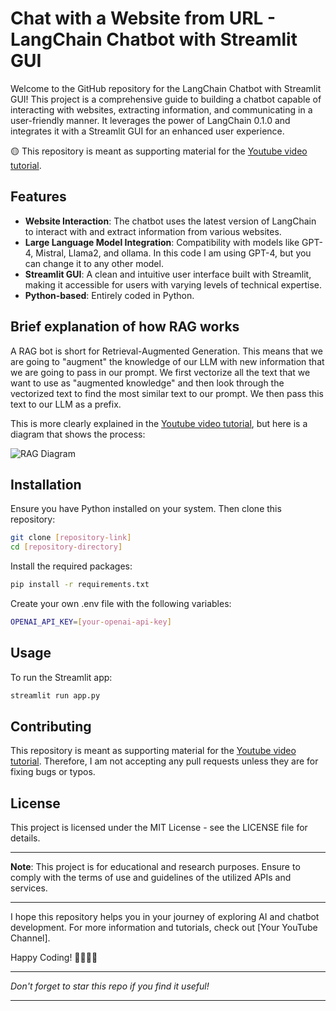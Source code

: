 # Chat with a Website from URL - LangChain Chatbot with Streamlit GUI

Welcome to the GitHub repository for the LangChain Chatbot with Streamlit GUI! This project is a comprehensive guide to building a chatbot capable of interacting with websites, extracting information, and communicating in a user-friendly manner. It leverages the power of LangChain 0.1.0 and integrates it with a Streamlit GUI for an enhanced user experience.

🟡 This repository is meant as supporting material for the [Youtube video tutorial](https://youtu.be/bupx08ZgSFg).

## Features
- **Website Interaction**: The chatbot uses the latest version of LangChain to interact with and extract information from various websites.
- **Large Language Model Integration**: Compatibility with models like GPT-4, Mistral, Llama2, and ollama. In this code I am using GPT-4, but you can change it to any other model.
- **Streamlit GUI**: A clean and intuitive user interface built with Streamlit, making it accessible for users with varying levels of technical expertise.
- **Python-based**: Entirely coded in Python.

## Brief explanation of how RAG works

A RAG bot is short for Retrieval-Augmented Generation. This means that we are going to "augment" the knowledge of our LLM with new information that we are going to pass in our prompt. We first vectorize all the text that we want to use as "augmented knowledge" and then look through the vectorized text to find the most similar text to our prompt. We then pass this text to our LLM as a prefix.

This is more clearly explained in the [Youtube video tutorial](https://youtu.be/bupx08ZgSFg), but here is a diagram that shows the process:

![RAG Diagram](docs/HTML-rag-diagram.jpg)

## Installation
Ensure you have Python installed on your system. Then clone this repository:

```bash
git clone [repository-link]
cd [repository-directory]
```

Install the required packages:

```bash
pip install -r requirements.txt
```

Create your own .env file with the following variables:

```bash
OPENAI_API_KEY=[your-openai-api-key]
```

## Usage
To run the Streamlit app:

```bash
streamlit run app.py
```

## Contributing
This repository is meant as supporting material for the [Youtube video tutorial](https://youtu.be/bupx08ZgSFg). Therefore, I am not accepting any pull requests unless they are for fixing bugs or typos.

## License
This project is licensed under the MIT License - see the LICENSE file for details.

---

**Note**: This project is for educational and research purposes. Ensure to comply with the terms of use and guidelines of the utilized APIs and services.

---

I hope this repository helps you in your journey of exploring AI and chatbot development. For more information and tutorials, check out [Your YouTube Channel].

Happy Coding! 🚀👨‍💻🤖

---

*Don't forget to star this repo if you find it useful!*

---